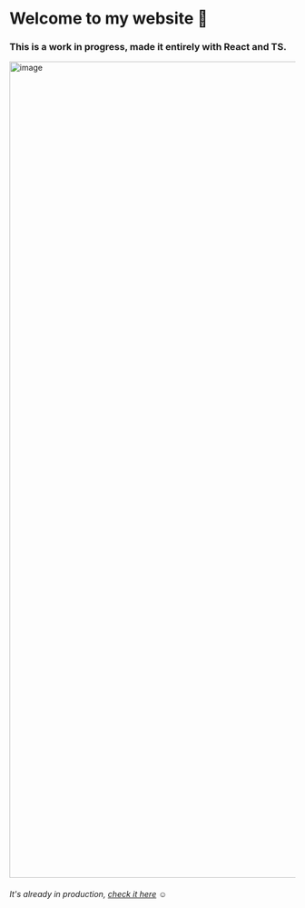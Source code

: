 # Welcome to my website :hugs:

### This is a work in progress, made it entirely with React and TS.


<img width="1440" alt="image" src="https://user-images.githubusercontent.com/62439681/184546304-388409e7-933e-45c8-a0e5-7c2bf6d1ba3c.png">


###### It's already in production, <a href="https://francisgedes.azurewebsites.net/">check it here</a> :relaxed:
